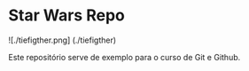 # Star Wars Repo

![./tiefigther.png] (./tiefigther)

Este repositório serve de exemplo para o curso de Git e Github.